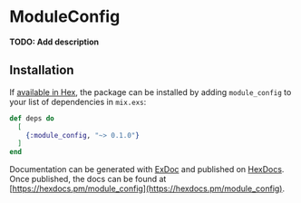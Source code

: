 # ModuleConfig

**TODO: Add description**

## Installation

If [available in Hex](https://hex.pm/docs/publish), the package can be installed
by adding `module_config` to your list of dependencies in `mix.exs`:

```elixir
def deps do
  [
    {:module_config, "~> 0.1.0"}
  ]
end
```

Documentation can be generated with [ExDoc](https://github.com/elixir-lang/ex_doc)
and published on [HexDocs](https://hexdocs.pm). Once published, the docs can
be found at [https://hexdocs.pm/module_config](https://hexdocs.pm/module_config).
